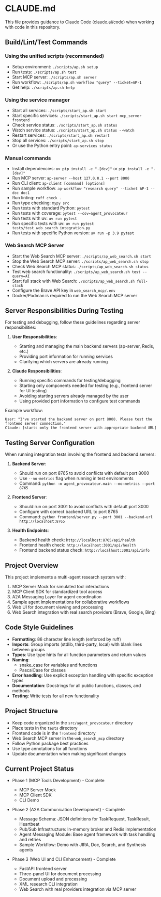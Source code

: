 # CLAUDE.md

This file provides guidance to Claude Code (claude.ai/code) when working with code in this repository.

## Build/Lint/Test Commands

### Using the unified scripts (recommended)
- Setup environment: `./scripts/ap.sh setup`
- Run tests: `./scripts/ap.sh test`
- Start MCP server: `./scripts/ap.sh server`
- Run workflow: `./scripts/ap.sh workflow "query" --ticket=AP-1`
- Get help: `./scripts/ap.sh help`

### Using the service manager
- Start all services: `./scripts/start_ap.sh start`
- Start specific services: `./scripts/start_ap.sh start mcp_server frontend`
- Check service status: `./scripts/start_ap.sh status`
- Watch service status: `./scripts/start_ap.sh status --watch`
- Restart services: `./scripts/start_ap.sh restart`
- Stop all services: `./scripts/start_ap.sh stop`
- Or use the Python entry point: `ap-services status`

### Manual commands
- Install dependencies: `uv pip install -e ".[dev]"` or `pip install -e ".[dev]"`
- Run MCP server: `ap-server --host 127.0.0.1 --port 8000`
- Run CLI client: `ap-client [command] [options]`
- Run sample workflow: `ap-workflow "research query" --ticket AP-1 --doc doc1`
- Run linting: `ruff check .`
- Run type checking: `mypy src`
- Run tests with standard Python: `pytest`
- Run tests with coverage: `pytest --cov=agent_provocateur`
- Run tests with uv: `uv run pytest`
- Run specific tests with uv: `uv run pytest tests/test_web_search_integration.py`
- Run tests with specific Python version: `uv run -p 3.9 pytest`

### Web Search MCP Server
- Start the Web Search MCP server: `./scripts/ap_web_search.sh start`
- Stop the Web Search MCP server: `./scripts/ap_web_search.sh stop`
- Check Web Search MCP status: `./scripts/ap_web_search.sh status`
- Test web search functionality: `./scripts/ap_web_search.sh test --query=AI`
- Start full stack with Web Search: `./scripts/ap_web_search.sh full-stack`
- Configure the Brave API key in `web_search_mcp/.env`
- Docker/Podman is required to run the Web Search MCP server

## Server Responsibilities During Testing

For testing and debugging, follow these guidelines regarding server responsibilities:

1. **User Responsibilities**:
   - Starting and managing the main backend servers (ap-server, Redis, etc.)
   - Providing port information for running services
   - Clarifying which servers are already running

2. **Claude Responsibilities**:
   - Running specific commands for testing/debugging
   - Starting only components needed for testing (e.g., frontend server for UI testing)
   - Avoiding starting servers already managed by the user
   - Using provided port information to configure test commands

Example workflow:
```
User: "I've started the backend server on port 8000. Please test the frontend server connection."
Claude: [starts only the frontend server with appropriate backend URL]
```

## Testing Server Configuration

When running integration tests involving the frontend and backend servers:

1. **Backend Server**:
   - Should run on port 8765 to avoid conflicts with default port 8000
   - Use `--no-metrics` flag when running in test environments
   - Command: `python -m agent_provocateur.main --no-metrics --port 8765`

2. **Frontend Server**:
   - Should run on port 3001 to avoid conflicts with default port 3000
   - Configure with correct backend URL to port 8765
   - Command: `python frontend/server.py --port 3001 --backend-url http://localhost:8765`

3. **Health Endpoints**:
   - Backend health check: `http://localhost:8765/api/health`
   - Frontend health check: `http://localhost:3001/api/health`
   - Frontend backend status check: `http://localhost:3001/api/info`

## Project Overview
This project implements a multi-agent research system with:
1. MCP Server Mock for simulated tool interactions
2. MCP Client SDK for standardized tool access
3. A2A Messaging Layer for agent coordination
4. Sample agent implementations for collaborative workflows
5. Web UI for document viewing and processing
6. Web Search integration with real search providers (Brave, Google, Bing)

## Code Style Guidelines
- **Formatting**: 88 character line length (enforced by ruff)
- **Imports**: Group imports (stdlib, third-party, local) with blank lines between groups
- **Types**: Use type hints for all function parameters and return values
- **Naming**: 
  - snake_case for variables and functions
  - PascalCase for classes
- **Error handling**: Use explicit exception handling with specific exception types
- **Documentation**: Docstrings for all public functions, classes, and methods
- **Testing**: Write tests for all new functionality

## Project Structure
- Keep code organized in the `src/agent_provocateur` directory
- Place tests in the `tests` directory
- Frontend code is in the `frontend` directory
- Web Search MCP server in the `web_search_mcp` directory
- Follow Python package best practices
- Use type annotations for all functions
- Update documentation when making significant changes

## Current Project Status
- Phase 1 (MCP Tools Development) - Complete
  - MCP Server Mock
  - MCP Client SDK
  - CLI Demo

- Phase 2 (A2A Communication Development) - Complete
  - Message Schema: JSON definitions for TaskRequest, TaskResult, Heartbeat
  - Pub/Sub Infrastructure: In-memory broker and Redis implementation
  - Agent Messaging Module: Base agent framework with task handling and retries
  - Sample Workflow: Demo with JIRA, Doc, Search, and Synthesis agents

- Phase 3 (Web UI and CLI Enhancement) - Complete
  - FastAPI frontend server
  - Three-panel UI for document processing
  - Document upload and processing
  - XML research CLI integration
  - Web Search with real providers integration via MCP server